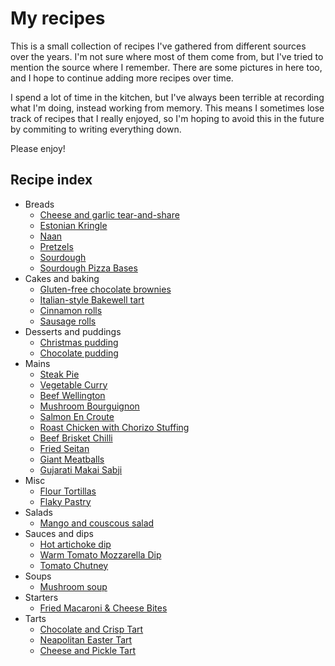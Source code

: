 # My recipes

This is a small collection of recipes I've gathered from different sources over the years. I'm not sure where most of them come from, but I've tried to mention the source where I remember. There are some pictures in here too, and I hope to continue adding more recipes over time.

I spend a lot of time in the kitchen, but I've always been terrible at recording what I'm doing, instead working from memory. This means I sometimes lose track of recipes that I really enjoyed, so I'm hoping to avoid this in the future by commiting to writing everything down.

Please enjoy!

## Recipe index

- Breads
  - [Cheese and garlic tear-and-share](./Breads/Cheese%20and%20garlic%20tear-and-share.md)
  - [Estonian Kringle](./Breads/Kringle.md)
  - [Naan](./Breads/Naan.md)
  - [Pretzels](./Breads/Pretzels.md)
  - [Sourdough](./Breads/Sourdough.md)
  - [Sourdough Pizza Bases](./Breads/Sourdough%20Pizza%20Bases.md)
- Cakes and baking
  - [Gluten-free chocolate brownies](./Cakes%20and%20baking/Gluten-free%20chocolate%20brownies.md)
  - [Italian-style Bakewell tart](./Cakes%20and%20baking/Italian-style%20Bakewell%20tart.md)
  - [Cinnamon rolls](./Cakes%20and%20baking/Cinnamon%20rolls.md)
  - [Sausage rolls](./Cakes%20and%20baking/Sausage%20Rolls.md)
- Desserts and puddings
  - [Christmas pudding](./Desserts%20and%20puddings/Christmas%20pudding.md)
  - [Chocolate pudding](./Desserts%20and%20puddings/Chocolate%20pudding.md)
- Mains
  - [Steak Pie](./Mains/Steak%20Pie.md)
  - [Vegetable Curry](./Mains/Vegetable%20Curry.md)
  - [Beef Wellington](./Mains/Beef%20Wellington.md)
  - [Mushroom Bourguignon](./Mains/Mushroom%20Bourguignon.md)
  - [Salmon En Croute](./Mains/Salmon%20En%20Croute.md)
  - [Roast Chicken with Chorizo Stuffing](./Mains/Roast%20Chicken%20with%20Chorizo%20Stuffing.md)
  - [Beef Brisket Chilli](./Mains/Brisket%20Chilli.md)
  - [Fried Seitan](./Mains/Fried%20Seitan.md)
  - [Giant Meatballs](./Mains/Giant%20Meatballs.md)
  - [Gujarati Makai Sabji](./Mains/Gujarati%20Makai%20Sabji.md)
- Misc
  - [Flour Tortillas](./Misc/Flour%20Tortillas.md)
  - [Flaky Pastry](./Misc/Flaky%20Pastry.md)
- Salads
  - [Mango and couscous salad](./Salads/Mango%and%20couscous%20salad.md)
- Sauces and dips
  - [Hot artichoke dip](./Sauces%20and%20dips/Hot%20artichoke%20dip.md)
  - [Warm Tomato Mozzarella Dip](./Warm%20Tomato%20Mozzarella%20Dip.md)
  - [Tomato Chutney](./Sauces%20and%20dips/Tomato%20Chutney.md)
- Soups
  - [Mushroom soup](./Soups/Mushroom%20soup.md)
- Starters
  - [Fried Macaroni & Cheese Bites](./Starters/Fried%20Macaroni%20&%20Cheese%20Bites.md)
- Tarts
  - [Chocolate and Crisp Tart](./Tarts/Chocolate%20and%20Crisp%20Tart.md)
  - [Neapolitan Easter Tart](./Tarts/Neapolitan%20Easter%20Tart.md)
  - [Cheese and Pickle Tart](./Tarts/Cheese%20and%20Pickle%20Tart.md)
